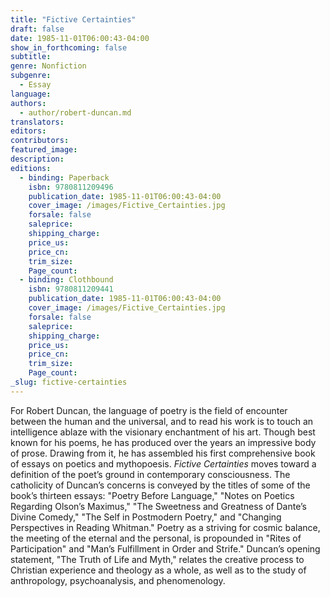 ```yaml
---
title: "Fictive Certainties"
draft: false
date: 1985-11-01T06:00:43-04:00
show_in_forthcoming: false
subtitle:
genre: Nonfiction
subgenre:
  - Essay
language:
authors:
  - author/robert-duncan.md
translators:
editors:
contributors:
featured_image:
description:
editions:
  - binding: Paperback
    isbn: 9780811209496
    publication_date: 1985-11-01T06:00:43-04:00
    cover_image: /images/Fictive_Certainties.jpg
    forsale: false
    saleprice:
    shipping_charge:
    price_us:
    price_cn:
    trim_size:
    Page_count:
  - binding: Clothbound
    isbn: 9780811209441
    publication_date: 1985-11-01T06:00:43-04:00
    cover_image: /images/Fictive_Certainties.jpg
    forsale: false
    saleprice:
    shipping_charge:
    price_us:
    price_cn:
    trim_size:
    Page_count:
_slug: fictive-certainties
---
```


For Robert Duncan, the language of poetry is the field of encounter between the human and the universal, and to read his work is to touch an intelligence ablaze with the visionary enchantment of his art. Though best known for his poems, he has produced over the years an impressive body of prose. Drawing from it, he has assembled his first comprehensive book of essays on poetics and mythopoesis. _Fictive Certainties_ moves toward a definition of the poet’s ground in contemporary consciousness. The catholicity of Duncan’s concerns is conveyed by the titles of some of the book’s thirteen essays: "Poetry Before Language," "Notes on Poetics Regarding Olson’s Maximus," "The Sweetness and Greatness of Dante’s Divine Comedy," "The Self in Postmodern Poetry," and "Changing Perspectives in Reading Whitman." Poetry as a striving for cosmic balance, the meeting of the eternal and the personal, is propounded in "Rites of Participation" and "Man’s Fulfillment in Order and Strife." Duncan’s opening statement, "The Truth of Life and Myth," relates the creative process to Christian experience and theology as a whole, as well as to the study of anthropology, psychoanalysis, and phenomenology.

